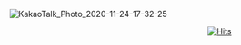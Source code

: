 
<div align=center>

![KakaoTalk_Photo_2020-11-24-17-32-25](https://user-images.githubusercontent.com/73205057/118079788-c21c6e00-b3f3-11eb-901c-bbb280988aff.gif)

</div>
<div align=right>

[![Hits](https://hits.seeyoufarm.com/api/count/incr/badge.svg?url=https%3A%2F%2Fgithub.com%2Fmieyhgnaj&count_bg=%238A8E88&title_bg=%23555555&icon=&icon_color=%23E15858&title=mieyhgnaj&edge_flat=false)](https://hits.seeyoufarm.com)

</div>

<!--
**mieyhgnaj/mieyhgnaj** is a ✨ _special_ ✨ repository because its `README.md` (this file) appears on your GitHub profile.

Here are some ideas to get you started:

- 🔭 I’m currently working on ...
- 🌱 I’m currently learning ...
- 👯 I’m looking to collaborate on ...
- 🤔 I’m looking for help with ...
- 💬 Ask me about ...
- 📫 How to reach me: ...
- 😄 Pronouns: ...
- ⚡ Fun fact: ...
-->
